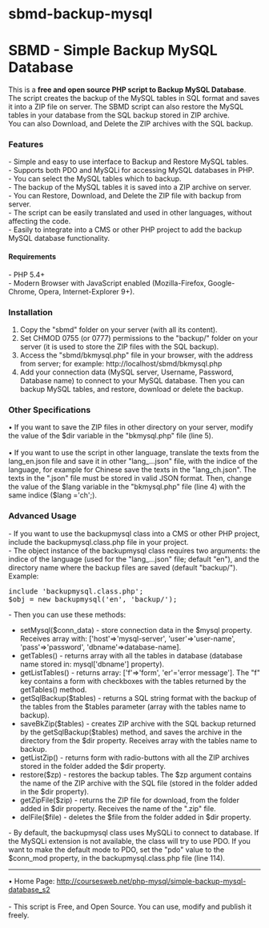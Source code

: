 # sbmd-backup-mysql
<h1>SBMD - Simple Backup MySQL Database</h1>
This is a <strong>free and open source PHP script to Backup MySQL Database</strong>. The script creates the backup of the MySQL tables in SQL format and saves it into a ZIP file on server. The SBMD script can also restore the MySQL tables in your database from the SQL backup stored in ZIP archive.<br>
You can also Download, and Delete the ZIP archives with the SQL backup.
<h3>Features</h3>
- Simple and easy to use interface to Backup and Restore MySQL tables.<br>
- Supports both PDO and MySQLi for accessing MySQL databases in PHP.<br>
- You can select the MySQL tables which to backup.<br>
- The backup of the MySQL tables it is saved into a ZIP archive on server.<br>
- You can Restore, Download, and Delete the ZIP file with backup from server.<br>
- The script can be easily translated and used in other languages, without affecting the code.<br>
- Easily to integrate into a CMS or other PHP project to add the backup MySQL database functionality.
<h4>Requirements</h4>
- PHP 5.4+<br>
- Modern Browser with JavaScript enabled (Mozilla-Firefox, Google-Chrome, Opera, Internet-Explorer 9+).
<h3>Installation</h3>
<ol>
 <li>Copy the "<span class="sb">sbmd</span>" folder on your server (with all its content).</li>
 <li>Set CHMOD 0755 (or 0777) permissions to the "<span class="sb">backup/</span>" folder on your server (it is used to store the ZIP files with the SQL backup).</li>
 <li>Access the "<span class="sb">sbmd/bkmysql.php</span>" file in your browser, with the address from server; for example: <span class="sbi">http://localhost/sbmd/bkmysql.php</span></li>
 <li>Add your connection data (MySQL server, Username, Password, Database name) to connect to your MySQL database. Then you can backup MySQL tables, and restore, download or delete the backup.</li>
</ol>
<h3>Other Specifications</h3>
&bull; If you want to save the ZIP files in other directory on your server, modify the value of the <span class="sb">$dir</span> variable in the "bkmysql.php" file (line 5).<br><br>
&bull; If you want to use the script in other language, translate the texts from the <span class="sb">lang_en.json</span> file and save it in other "lang_...json" file, with the indice of the language, for example for Chinese save the texts in the "lang_ch.json". The texts in the ".json" file must be stored in valid JSON format. Then, change the value of the <span class="sb">$lang</span> variable in the "bkmysql.php" file (line 4) with the same indice (<span class="sbi">$lang ='ch';</span>).
<h3>Advanced Usage</h3>
- If you want to use the <span class="sb">backupmysql</span> class into a CMS or other PHP project, include the <span class="sb">backupmysql.class.php</span> file in your project.<br>
- The object instance of the backupmysql class requires two arguments: the indice of the language (used for the "lang_...json" file; default "en"), and the directory name where the backup files are saved (default "backup/").<br>
Example:<br>
<pre>
include 'backupmysql.class.php';
$obj = new backupmysql('en', 'backup/');
</pre>
-  Then you can use these methods:
<ul>
 <li><span class="sb">setMysql($conn_data)</span> - store connection data in the <span class="sb">$mysql</span> property. Receives array with: <span class="sbi">['host'=>'mysql-server', 'user'=>'user-name', 'pass'=>'password', 'dbname'=>database-name]</span>.</li>
 <li><span class="sb">getTables()</span> - returns array with all the tables in database (database name stored in: <span class="sbi">mysql['dbname']</span> property).</li>
 <li><span class="sb">getListTables()</span> - returns array: <span class="sb">['f'=>'form', 'er'='error message']</span>. The "f" key contains a form with checkboxes with the tables returned by the <span class="sbi">getTables()</span> method.</li>
 <li><span class="sb">getSqlBackup($tables)</span> - returns a SQL string format with the backup of the tables from the <span class="sbi">$tables</span> parameter (array with the tables name to backup).</li>
 <li><span class="sb">saveBkZip($tables)</span> - creates ZIP archive with the SQL backup returned by the <span class="sbi">getSqlBackup($tables)</span> method, and saves the archive in the directory from the <span class="sbi">$dir</span> property. Receives array with the tables name to backup.</li>
 <li><span class="sb">getListZip()</span> - returns form with radio-buttons with all the ZIP archives stored in the folder added the <span class="sbi">$dir</span> property.</li>
 <li><span class="sb">restore($zp)</span> - restores the backup tables. The <span class="sbi">$zp</span> argument contains the name of the ZIP archive with the SQL file (stored in the folder added in the <span class="sbi">$dir</span> property).</li>
 <li><span class="sb">getZipFile($zip)</span> - returns the ZIP file for download, from the folder added in <span class="sbi">$dir</span> property. Receives the name of the ".zip" file.</li>
 <li><span class="sb">delFile($file)</span> - deletes the <span class="sbi">$file</span> from the folder added in <span class="sbi">$dir</span> property.</li>
</ul>
- By default, the backupmysql class uses MySQLi to connect to database. If the MySQLi extension is not available, the class will try to use PDO. If you want to make the default mode to PDO, set the <span class="sb">"pdo"</span> value to the <span class="sb">$conn_mod</span> property, in the <span class="sbi">backupmysql.class.php</span> file (line 114).
<br><hr>
 &bull; Home Page: <a href="http://coursesweb.net/php-mysql/simple-backup-mysql-database_s2" title="SBMD - Simple Backup MySQL Database">http://coursesweb.net/php-mysql/simple-backup-mysql-database_s2</a><br><br>
 - <span class="sbi">This script is Free, and Open Source. You can use, modify and publish it freely.<br>
